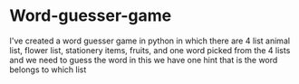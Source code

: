 # Word-guesser-game
I've created a word guesser game in python in which there are 4 list animal list, flower list, stationery items, fruits, and one word picked from the 4 lists and we need to guess the word in this we have one hint that is the word belongs to which list
